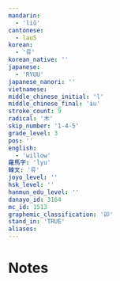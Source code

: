 ```yaml
---
mandarin:
  - 'liǔ'
cantonese:
  - lau5
korean:
  - '류'
korean_native: ''
japanese:
  - 'RYUU'
japanese_nanori: ''
vietnamese:
middle_chinese_initial: 'l'
middle_chinese_final: 'ɨu'
stroke_count: 9
radical: '木'
skip_number: '1-4-5'
grade_level: 3
pos: ''
english:
  - 'willow'
羅馬字: 'lyu'
韓文: '류'
joyo_level: ''
hsk_level: ''
hanmun_edu_level: ''
danayo_id: 3164
mc_id: 1513
graphemic_classification: '卯'
stand_in: 'TRUE'
aliases:
---
```


# Notes
